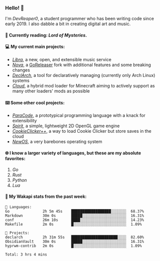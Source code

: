### Hello! 👋

I'm _DevReaper0_, a student programmer who has been writing code since early 2019. I also dabble a bit in creating digital art and music.

#### 📖 Currently reading: *Lord of Mysteries*.

#### 💻 My current main projects:

-   _[Libra](https://github.com/LibraMusic)_, a new, open, and extensible music service
-   _[Nova](https://github.com/LibraMusic/Nova)_, a [GoReleaser](https://github.com/goreleaser/goreleaser) fork with additional features and some breaking changes
-   _[DeclArch](https://github.com/DevReaper0/declarch)_, a tool for declaratively managing (currently only Arch Linux) systems
-   _[Cloud](https://github.com/CloudLoaderMC/CloudLoader)_, a hybrid mod loader for Minecraft aiming to actively support as many other loaders' mods as possible

#### ⌨️ Some other cool projects:

-   _[ParaCode](https://github.com/ParaCodeLang/ParaCode)_, a prototypical programming language with a knack for extensibility
-   _[Spirit](https://gitlab.com/DevReaper0/SpiritEngine)_, a simple, lightweight 2D OpenGL game engine
-   _[CookieClicker++](https://github.com/DevReaper0/CookieClickerPlusPlus)_, a way to load Cookie Clicker but store saves in the cloud
-   _[NewOS](https://github.com/DevReaper0/NewOS)_, a very barebones operating system

#### 🌐 I know a larger variety of languages, but these are my absolute favorites:

1. _Go_
2. _Rust_
3. _Python_
4. _Lua_

#### 📡 My Wakapi stats from the past week:

```text
💾 Languages:
Go               2h 5m 45s    ██████████████████░░░░░░░  68.37%
Markdown         30m 0s       █████░░░░░░░░░░░░░░░░░░░░  16.31%
conf             26m 10s      ████░░░░░░░░░░░░░░░░░░░░░  14.23%
Makefile         2m 0s        █░░░░░░░░░░░░░░░░░░░░░░░░  1.09%

💼 Projects:
declarch         2h 31m 55s   █████████████████████░░░░  82.60%
ObsidianVault    30m 0s       █████░░░░░░░░░░░░░░░░░░░░  16.31%
hyprwm-contrib   2m 0s        █░░░░░░░░░░░░░░░░░░░░░░░░  1.09%

Total: 3 hrs 4 mins
```
